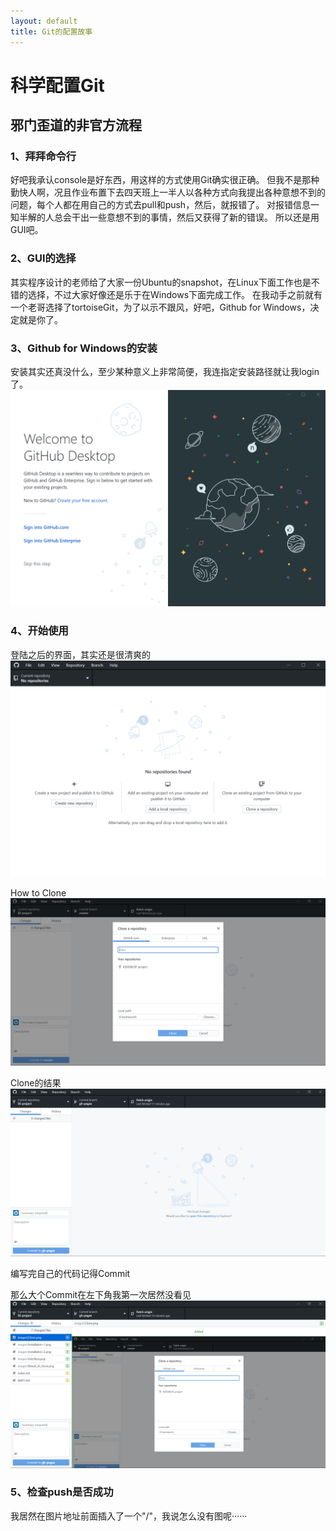 ```yaml
---
layout: default
title: Git的配置故事
---
```


# 科学配置Git

## 邪门歪道的非官方流程

### 1、拜拜命令行

好吧我承认console是好东西，用这样的方式使用Git确实很正确。
但我不是那种勤快人啊，况且作业布置下去四天班上一半人以各种方式向我提出各种意想不到的问题，每个人都在用自己的方式去pull和push，然后，就报错了。
对报错信息一知半解的人总会干出一些意想不到的事情，然后又获得了新的错误。
所以还是用GUI吧。

### 2、GUI的选择

其实程序设计的老师给了大家一份Ubuntu的snapshot，在Linux下面工作也是不错的选择，不过大家好像还是乐于在Windows下面完成工作。
在我动手之前就有一个老哥选择了tortoiseGit，为了以示不跟风，好吧，Github for Windows，决定就是你了。

### 3、Github for Windows的安装

安装其实还真没什么，至少某种意义上非常简便，我连指定安装路径就让我login了。
![](images/Installation-1.png "相信我前面啥也没有")

### 4、开始使用

登陆之后的界面，其实还是很清爽的
![](images/Interface.png)

How to Clone
![](images/Clone.png)

Clone的结果
![](images/Result_of_clone.png "作业还没动呢当然没有")

编写完自己的代码记得Commit

那么大个Commit在左下角我第一次居然没看见
![](images/Commit.png)

### 5、检查push是否成功

我居然在图片地址前面插入了一个"/"，我说怎么没有图呢······